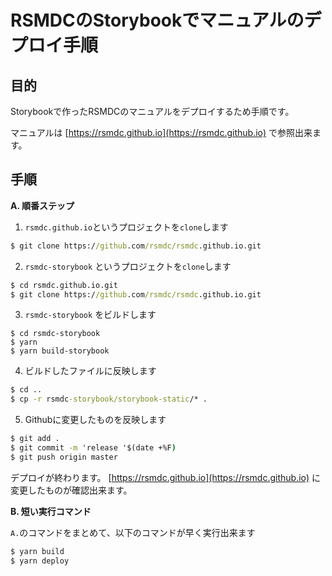# RSMDCのStorybookでマニュアルのデプロイ手順

## 目的

Storybookで作ったRSMDCのマニュアルをデプロイするため手順です。

マニュアルは [https://rsmdc.github.io](https://rsmdc.github.io) で参照出来ます。

## 手順

**A. 順番ステップ**

1. `rsmdc.github.io`というプロジェクトを`clone`します

```cmd
$ git clone https://github.com/rsmdc/rsmdc.github.io.git
```

2. `rsmdc-storybook` というプロジェクトを`clone`します

```cmd
$ cd rsmdc.github.io.git
$ git clone https://github.com/rsmdc/rsmdc.github.io.git
```

3. `rsmdc-storybook` をビルドします

```
$ cd rsmdc-storybook
$ yarn
$ yarn build-storybook
```

4. ビルドしたファイルに反映します

```cmd
$ cd ..
$ cp -r rsmdc-storybook/storybook-static/* .
```

5. Githubに変更したものを反映します

```cmd
$ git add .
$ git commit -m 'release '$(date +%F)
$ git push origin master
```

デプロイが終わります。 [https://rsmdc.github.io](https://rsmdc.github.io) に変更したものが確認出来ます。

**B. 短い実行コマンド**

`A.`のコマンドをまとめて、以下のコマンドが早く実行出来ます

```cmd
$ yarn build
$ yarn deploy
```



